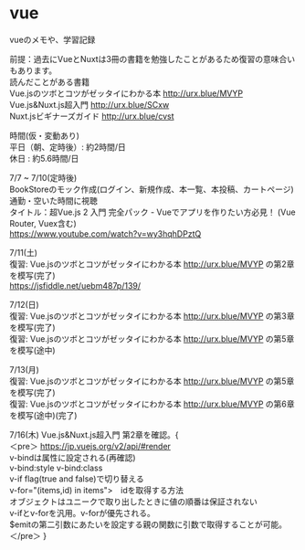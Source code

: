 # vue
vueのメモや、学習記録

前提：過去にVueとNuxtは3冊の書籍を勉強したことがあるため復習の意味合いもあります。  
読んだことがある書籍  
Vue.jsのツボとコツがゼッタイにわかる本 http://urx.blue/MVYP  
Vue.js&Nuxt.js超入門 http://urx.blue/SCxw  
Nuxt.jsビギナーズガイド http://urx.blue/cvst  

時間(仮・変動あり)  
平日（朝、定時後）: 約2時間/日  
休日 : 約5.6時間/日    

7/7 ~ 7/10(定時後)  
BookStoreのモック作成(ログイン、新規作成、本一覧、本投稿、カートページ)  
通勤・空いた時間に視聴  
タイトル：超Vue.js 2 入門 完全パック - Vueでアプリを作りたい方必見！ (Vue Router, Vuex含む)  
https://www.youtube.com/watch?v=wy3hqhDPztQ  
  
7/11(土)  
復習: Vue.jsのツボとコツがゼッタイにわかる本 http://urx.blue/MVYP  の第2章を模写(完了)  
https://jsfiddle.net/uebm487p/139/

7/12(日)  
復習: Vue.jsのツボとコツがゼッタイにわかる本 http://urx.blue/MVYP  の第3章を模写(完了)  
復習: Vue.jsのツボとコツがゼッタイにわかる本 http://urx.blue/MVYP  の第5章を模写(途中)    
  
7/13(月)  
復習: Vue.jsのツボとコツがゼッタイにわかる本 http://urx.blue/MVYP  の第5章を模写(完了)  
復習: Vue.jsのツボとコツがゼッタイにわかる本 http://urx.blue/MVYP  の第6章を模写(途中)(完了)

7/16(木)
Vue.js&Nuxt.js超入門 第2章を確認。{  
＜pre＞
        https://jp.vuejs.org/v2/api/#render    
        v-bindは属性に設定される(再確認)  
        v-bind:style v-bind:class  
        v-if flag(true and false)で切り替える  
        v-for="(items,id) in items">　idを取得する方法  
        オブジェクトはユニークで取り出したときに値の順番は保証されない  
        v-ifとv-forを汎用。v-forが優先される。  
        $emitの第二引数にあたいを設定する親の関数に引数で取得することが可能。
＜/pre＞
}  
